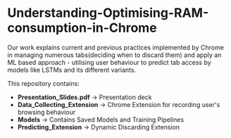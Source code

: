 # Understanding-Optimising-RAM-consumption-in-Chrome
Our work explains current and previous practices implemented by Chrome in managing numerous tabs(deciding when to discard them) and apply an ML based approach - utilising user behaviour to predict tab access by models like LSTMs and its different variants.


This repository contains:
- **Presentation_Slides.pdf** → Presentation deck
- **Data_Collecting_Extension** → Chrome Extension for recording user's browsing behaviour
- **Models** → Contains Saved Models and Training Pipelines
- **Predicting_Extension** → Dynamic Discarding Extension